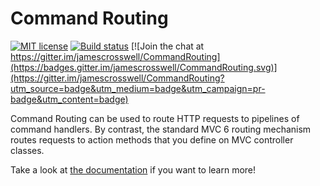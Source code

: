 # Command Routing

[![MIT license](http://img.shields.io/badge/license-MIT-brightgreen.svg)](./LICENSE.md)
[![Build status](https://ci.appveyor.com/api/projects/status/fs9d54tb46t69kkd/branch/master?svg=true)](https://ci.appveyor.com/project/jamescrosswell/commandrouting/branch/master)
[![Join the chat at https://gitter.im/jamescrosswell/CommandRouting](https://badges.gitter.im/jamescrosswell/CommandRouting.svg)](https://gitter.im/jamescrosswell/CommandRouting?utm_source=badge&utm_medium=badge&utm_campaign=pr-badge&utm_content=badge)

Command Routing can be used to route HTTP requests to pipelines of command handlers. By contrast, the standard MVC 6 routing mechanism routes requests to action methods that you define on MVC controller classes.

Take a look at [the documentation](http://commandrouting.readthedocs.org/en/latest/)  if you want to learn more!
